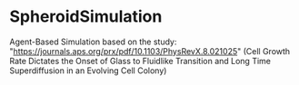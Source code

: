# SpheroidSimulation
Agent-Based Simulation based on the study: "https://journals.aps.org/prx/pdf/10.1103/PhysRevX.8.021025"
(Cell Growth Rate Dictates the Onset of Glass to Fluidlike Transition and Long Time Superdiffusion in an Evolving Cell Colony)
